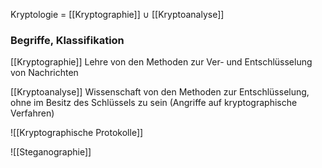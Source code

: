 Kryptologie = [[Kryptographie]] $\cup$ [[Kryptoanalyse]]
### Begriffe, Klassifikation

 [[Kryptographie]]
	 Lehre von den Methoden zur Ver- und Entschlüsselung von Nachrichten

[[Kryptoanalyse]]
	Wissenschaft von den Methoden zur Entschlüsselung, ohne im Besitz des Schlüssels zu sein (Angriffe auf kryptographische Verfahren)

![[Kryptographische Protokolle]]

![[Steganographie]] 


